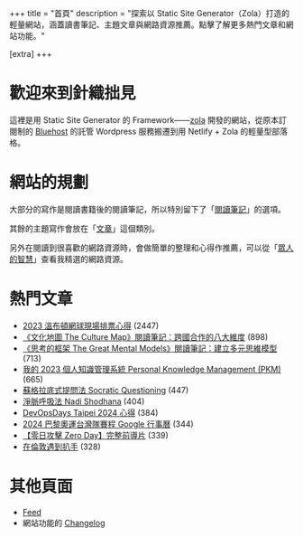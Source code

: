+++
title = "首頁"
description = "探索以 Static Site Generator（Zola）打造的輕量網站，涵蓋讀書筆記、主題文章與網路資源推薦。點擊了解更多熱門文章和網站功能。"

[extra]
+++

# 歡迎來到針織拙見

這裡是用 Static Site Generator 的 Framework——[zola](https://www.getzola.org/documentation/getting-started/overview/) 開發的網站，從原本訂閱制的 [Bluehost](https://www.bluehost.com/) 的託管 Wordpress 服務搬遷到用 Netlify + Zola 的輕量型部落格。

# 網站的規劃

大部分的寫作是閱讀書籍後的閱讀筆記，所以特別留下了「[閱讀筆記](reading-notes/)」的選項。

其餘的主題寫作會放在「[文章](blog/)」這個類別。

另外在閱讀到很喜歡的網路資源時，會做簡單的整理和心得作推薦，可以從「[眾人的智慧](wistom/)」查看我精選的網路資源。

# 熱門文章
* [2023 溫布頓網球現場排票心得](/blog/2023-wimbledon-tennis/) <span class="view-count">(2447)</span>
* [《文化地圖 The Culture Map》閱讀筆記：跨國合作的八大維度](/reading-notes/the-culture-map/) <span class="view-count">(898)</span>
* [《思考的框架 The Great Mental Models》閱讀筆記：建立多元思維模型](/reading-notes/the-great-mental-models/) <span class="view-count">(713)</span>
* [我的 2023 個人知識管理系統 Personal Knowledge Management (PKM)](/blog/2023-personal-knowledge-management/) <span class="view-count">(665)</span>
* [蘇格拉底式提問法 Socratic Questioning](/wisdom/methods/socratic-questioning/) <span class="view-count">(447)</span>
* [淨脈呼吸法 Nadi Shodhana](/wisdom/methods/nadi-shodhana/) <span class="view-count">(404)</span>
* [DevOpsDays Taipei 2024 心得](/blog/2024-devopsdays-taipei/) <span class="view-count">(384)</span>
* [2024 巴黎奧運台灣隊賽程 Google 行事曆](/blog/2024-olympics-taiwan-calendar/) <span class="view-count">(344)</span>
* [【零日攻擊 Zero Day】完整前導片](/wisdom/videos/zero-day-trailer/) <span class="view-count">(339)</span>
* [在倫敦遇到扒手](/blog/london-pickpocketing/) <span class="view-count">(328)</span>


# 其他頁面
* [Feed](/atom.xml)
* 網站功能的 [Changelog](@/changelog/index.md)
